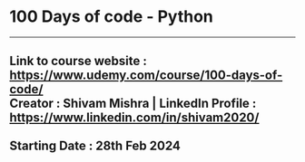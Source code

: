 # 100 Days of code - Python
-------------------------------------------
Link to course website : https://www.udemy.com/course/100-days-of-code/
<br>
Creator : Shivam Mishra | LinkedIn Profile : https://www.linkedin.com/in/shivam2020/
<br><br>
Starting Date : 28th Feb 2024
-------------------------------------------